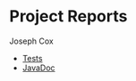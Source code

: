 # Project Reports

Joseph Cox

* [Tests](./build/reports/tests/test/index.html)
* [JavaDoc](./build/docs/javadoc/index.html)
